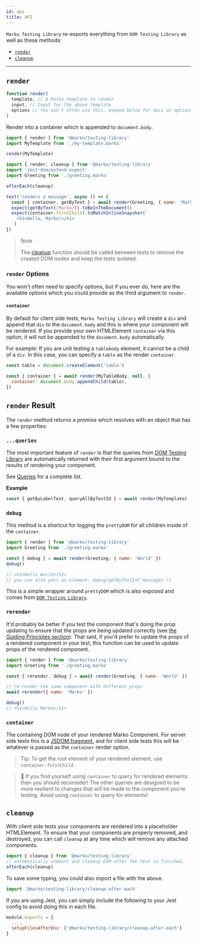 ```yaml
---
id: api
title: API
---
```


`Marko Testing Library` re-exports everything from `DOM Testing Library` as well
as these methods:

- [`render`](#render)
- [`cleanup`](#cleanup)

---

## `render`

```javascript
function render(
  template, // A Marko template to render
  input, // Input for the above template
  options // You won't often use this, expand below for docs on options
)
```

Render into a container which is appended to `document.body`.

```javascript
import { render } from '@marko/testing-library'
import MyTemplate from './my-template.marko'

render(MyTemplate)
```

```javascript
import { render, cleanup } from '@marko/testing-library'
import 'jest-dom/extend-expect'
import Greeting from './greeting.marko'

afterEach(cleanup)

test('renders a message', async () => {
  const { container, getByText } = await render(Greeting, { name: 'Marko' })
  expect(getByText(/Marko/)).toBeInTheDocument()
  expect(container.firstChild).toMatchInlineSnapshot(`
    <h1>Hello, Marko!</h1>
  `)
})
```

> Note
>
> The [cleanup](#cleanup) function should be called between tests to remove the
> created DOM nodes and keep the tests isolated.

### `render` Options

You won't often need to specify options, but if you ever do, here are the
available options which you could provide as the third argument to `render`.

#### `container`

By default for client side tests, `Marko Testing Library` will create a `div`
and append that `div` to the `document.body` and this is where your component
will be rendered. If you provide your own HTMLElement `container` via this
option, it will not be appended to the `document.body` automatically.

For example: If you are unit testing a `tablebody` element, it cannot be a child
of a `div`. In this case, you can specify a `table` as the render `container`.

```javascript
const table = document.createElement('table')

const { container } = await render(MyTableBody, null, {
  container: document.body.appendChild(table),
})
```

## `render` Result

The `render` method returns a promise which resolves with an object that has a
few properties:

### `...queries`

The most important feature of `render` is that the queries from
[DOM Testing Library](dom-testing-library/api-queries.md) are automatically
returned with their first argument bound to the results of rendering your
component.

See [Queries](dom-testing-library/api-queries.md) for a complete list.

**Example**

```javascript
const { getByLabelText, queryAllByTestId } = await render(MyTemplate)
```

### `debug`

This method is a shortcut for logging the `prettyDOM` for all children inside of
the `container`.

```javascript
import { render } from '@marko/testing-library'
import Greeting from './greeting.marko'

const { debug } = await render(Greeting, { name: 'World' })
debug()

// <h1>Hello World</h1>
// you can also pass an element: debug(getByTestId('messages'))
```

This is a simple wrapper around `prettyDOM` which is also exposed and comes from
[`DOM Testing Library`](https://github.com/testing-library/dom-testing-library/blob/master/README.md#prettydom).

### `rerender`

It'd probably be better if you test the component that's doing the prop updating
to ensure that the props are being updated correctly (see
[the Guiding Principles section](guiding-principles.md)). That said, if you'd
prefer to update the props of a rendered component in your test, this function
can be used to update props of the rendered component.

```javascript
import { render } from '@marko/testing-library'
import Greeting from './greeting.marko'

const { rerender, debug } = await render(Greeting, { name: 'World' })

// re-render the same component with different props
await rerender({ name: 'Marko' })

debug()
// <h1>Hello Marko</h1>
```

### `container`

The containing DOM node of your rendered Marko Component. For server side tests
this is a [JSDOM.fragment](), and for client side tests this will be whatever is
passed as the `container` render option.

> Tip: To get the root element of your rendered element, use
> `container.firstChild`.

> 🚨 If you find yourself using `container` to query for rendered elements then
> you should reconsider! The other queries are designed to be more resilient to
> changes that will be made to the component you're testing. Avoid using
> `container` to query for elements!

## `cleanup`

With client side tests your components are rendered into a placeholder
HTMLElement. To ensure that your components are properly removed, and destroyed,
you can call `cleanup` at any time which will remove any attached components.

```javascript
import { cleanup } from '@marko/testing-library'
// automatically unmount and cleanup DOM after the test is finished.
afterEach(cleanup)
```

To save some typing, you could also import a file with the above.

```javascript
import '@marko/testing-library/cleanup-after-each'
```

If you are using Jest, you can simply include the following to your Jest config
to avoid doing this in each file.

```javascript
module.exports = {
  ...,
  setupFilesAfterEnv: ['@marko/testing-library/cleanup-after-each']
}
```
